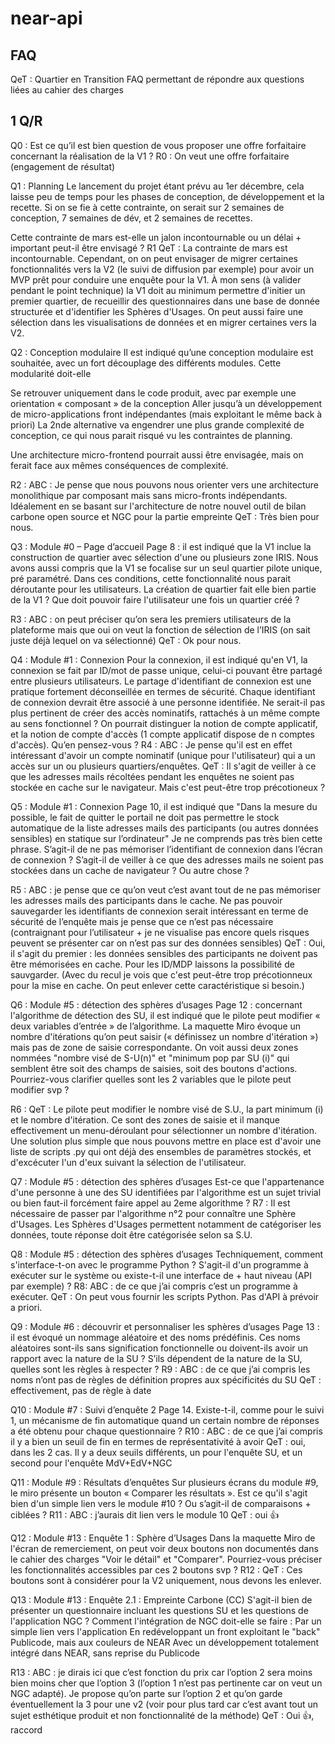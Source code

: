 # near-api
## FAQ
QeT : Quartier en Transition
FAQ permettant de répondre aux questions liées au cahier des charges


## 1 Q/R

Q0 : Est ce qu’il est bien question de vous proposer une offre forfaitaire concernant la réalisation de la V1 ?
R0 : On veut une offre forfaitaire (engagement de résultat)

Q1 : Planning
Le lancement du projet étant prévu au 1er décembre, cela laisse peu de temps pour les phases de conception, de développement et la recette. Si on se fie à cette contrainte, on serait sur 2 semaines de conception, 7 semaines de dév, et 2 semaines de recettes.  

Cette contrainte de mars est-elle un jalon incontournable ou un délai + important peut-il être envisagé ?
R1 QeT : La contrainte de mars est incontournable. Cependant, on on peut envisager de migrer certaines fonctionnalités vers la V2 (le suivi de diffusion par exemple) pour avoir un MVP prêt pour conduire une enquête pour la V1. À mon sens (à valider pendant le point technique) la V1 doit au minimum permettre d'initier un premier quartier, de recueillir des questionnaires dans une base de donnée structurée et d'identifier les Sphères d'Usages. On peut aussi faire une sélection dans les visualisations de données et en migrer certaines vers la V2.


Q2 : Conception modulaire
Il est indiqué qu’une conception modulaire est souhaitée, avec un fort découplage des différents modules.
Cette modularité doit-elle

Se retrouver uniquement dans le code produit, avec par exemple une orientation « composant » de la conception
Aller jusqu’à un développement de micro-applications front indépendantes (mais exploitant le même back à priori)
La 2nde alternative va engendrer une plus grande complexité de conception, ce qui nous parait risqué vu les contraintes de planning.

Une architecture micro-frontend pourrait aussi être envisagée, mais on ferait face aux mêmes conséquences de complexité.

R2 : 
ABC : Je pense que nous pouvons nous orienter vers une architecture monolithique par composant mais sans micro-fronts indépendants. Idéalement en se basant sur l'architecture de notre nouvel outil de bilan carbone open source et NGC pour la partie empreinte
QeT : Très bien pour nous.


Q3 : Module #0 – Page d’accueil
Page 8 : il est indiqué que la V1 inclue la construction de quartier avec sélection d'une ou plusieurs zone IRIS.
Nous avons aussi compris que la V1 se focalise sur un seul quartier pilote unique, pré paramétré. Dans ces conditions, cette fonctionnalité nous parait déroutante pour les utilisateurs.
La création de quartier fait elle bien partie de la V1 ? Que doit pouvoir faire l'utilisateur une fois un quartier créé ?

R3 :
ABC : on peut préciser qu’on sera les premiers utilisateurs de la plateforme mais que oui on veut la fonction de sélection de l’IRIS (on sait juste déjà lequel on va sélectionné)
QeT : Ok pour nous.

Q4 : Module #1 : Connexion
Pour la connexion, il est indiqué qu'en V1, la connexion se fait par ID/mot de passe unique, celui-ci pouvant être partagé entre plusieurs utilisateurs.
Le partage d'identifiant de connexion est une pratique fortement déconseillée en termes de sécurité. Chaque identifiant de connexion devrait être associé à une personne identifiée.
Ne serait-il pas plus pertinent de créer des accès nominatifs, rattachés à un même compte au sens fonctionnel ? On pourrait distinguer la notion de compte applicatif, et la notion de compte d'accès (1 compte applicatif dispose de n comptes d'accès). Qu’en pensez-vous ?
R4 : 
ABC : Je pense qu'il est en effet intéressant d'avoir un compte nominatif (unique pour l'utilisateur) qui a un accès sur un ou plusieurs quartiers/enquêtes.
QeT : Il s'agit de veiller à ce que les adresses mails récoltées pendant les enquêtes ne soient pas stockée en cache sur le navigateur. Mais c'est peut-être trop précotioneux ?

 
Q5 : Module #1 : Connexion
Page 10, il est indiqué que "Dans la mesure du possible, le fait de quitter le portail ne doit pas permettre le stock automatique de la liste adresses mails des participants (ou autres données sensibles) en statique sur l’ordinateur"
Je ne comprends pas très bien cette phrase. S’agit-il de ne pas mémoriser l’identifiant de connexion dans l’écran de connexion ? S’agit-il de veiller à ce que des adresses mails ne soient pas stockées dans un cache de navigateur ? Ou autre chose ?

 R5 :
ABC : je pense que ce qu’on veut c’est avant tout de ne pas mémoriser les adresses mails des participants dans le cache. Ne pas pouvoir sauvegarder les identifiants de connexion serait intéressant en terme de sécurité de l’enquête mais je pense que ce n’est pas nécessaire (contraignant pour l’utilisateur + je ne visualise pas encore quels risques peuvent se présenter car on n’est pas sur des données sensibles)
QeT : Oui, il s'agit du premier : les données sensibles des participants ne doivent pas être mémorisées en cache. Pour les ID/MDP laissons la possibilité de sauvgarder. (Avec du recul je vois que c'est peut-être trop précotionneux pour la mise en cache. On peut enlever cette caractéristique si besoin.)

Q6 : Module #5 : détection des sphères d’usages
Page 12 : concernant l'algorithme de détection des SU, il est indiqué que le pilote peut modifier « deux variables d’entrée » de l’algorithme.
La maquette Miro évoque un nombre d'itérations qu’on peut saisir (« définissez un nombre d'itération ») mais pas de zone de saisie correspondante.
On voit aussi deux zones nommées "nombre visé de S-U(n)" et "minimum pop par SU (i)" qui semblent être soit des champs de saisies, soit des boutons d'actions.
Pourriez-vous clarifier quelles sont les 2 variables que le pilote peut modifier svp ?

R6 : 
QeT : Le pilote peut modifier le nombre visé de S.U., la part minimum (i) et le nombre d'itération. Ce sont des zones de saisie et il manque effectivement un menu-déroulant pour sélectionner un nombre d'itération. Une solution plus simple que nous pouvons mettre en place est d'avoir une liste de scripts .py qui ont déjà des ensembles de paramètres stockés, et d'excécuter l'un d'eux suivant la sélection de l'utilisateur.

Q7 : Module #5 : détection des sphères d’usages
Est-ce que l'appartenance d'une personne à une des SU identifiées par l'algorithme est un sujet trivial ou bien faut-il forcément faire appel au 2eme algorithme ?
R7 :
Il est nécessaire de passer par l'algorithme n°2 pour connaître une Sphère d'Usages. Les Sphères d'Usages permettent notamment de catégoriser les données, toute réponse doit être catégorisée selon sa S.U.


Q8 : Module #5 : détection des sphères d’usages
Techniquement, comment s'interface-t-on avec le programme Python ? S'agit-il d'un programme à exécuter sur le système ou existe-t-il une interface de + haut niveau (API par exemple) ?
R8: 
ABC : de ce que j’ai compris c’est un programme à exécuter.
QeT : On peut vous fournir les scripts Python. Pas d'API à prévoir a priori.

Q9 : Module #6 : découvrir et personnaliser les sphères d’usages
Page 13 : il est évoqué un nommage aléatoire et des noms prédéfinis.
Ces noms aléatoires sont-ils sans signification fonctionnelle ou doivent-ils avoir un rapport avec la nature de la SU ?
S’ils dépendent de la nature de la SU, quelles sont les règles à respecter ?
R9 :
ABC : de ce que j’ai compris les noms n’ont pas de règles de définition propres aux spécificités du SU
QeT : effectivement, pas de règle à date

Q10 : Module #7 : Suivi d’enquête 2
Page 14. Existe-t-il, comme pour le suivi 1, un mécanisme de fin automatique quand un certain nombre de réponses a été obtenu pour chaque questionnaire ?
R10 :
ABC : de ce que j’ai compris il y a bien un seuil de fin en termes de représentativité à avoir
QeT : oui, dans les 2 cas. Il y a deux seuils différents, un pour l'enquête SU, et un second pour l'enquête MdV+EdV+NGC

Q11 : Module #9 : Résultats d’enquêtes
Sur plusieurs écrans du module #9, le miro présente un bouton « Comparer les résultats ».
Est ce qu'il s'agit bien d'un simple lien vers le module #10 ? Ou s’agit-il de comparaisons + ciblées ?
R11 :
ABC : j’aurais dit lien vers le module 10 
QeT : oui 👍

Q12 : Module #13 : Enquête 1 : Sphère d’Usages
Dans la maquette Miro de l'écran de remerciement, on peut voir deux boutons non documentés dans le cahier des charges "Voir le détail" et "Comparer".
Pourriez-vous préciser les fonctionnalités accessibles par ces 2 boutons svp ?
R12 : QeT : Ces boutons sont à considérer pour la V2 uniquement, nous devons les enlever.

Q13 : Module #13 : Enquête 2.1 : Empreinte Carbone (CC)
S'agit-il bien de présenter un questionnaire incluant les questions SU et les questions de l'application NGC ?
Comment l'intégration de NGC doit-elle se faire :
Par un simple lien vers l'application
En redéveloppant un front exploitant le "back" Publicode, mais aux couleurs de NEAR
Avec un développement totalement intégré dans NEAR, sans reprise du Publicode

R13  : 
ABC : je dirais ici que c’est fonction du prix car l’option 2 sera moins bien moins cher que l’option 3 (l’option 1 n’est pas pertinente car on veut un NGC adapté). Je propose qu’on parte sur l’option 2 et qu’on garde éventuellement la 3 pour une v2 (voir pour plus tard car c’est avant tout un sujet esthétique produit et non fonctionnalité de la méthode)
QeT : Oui 👍, raccord
